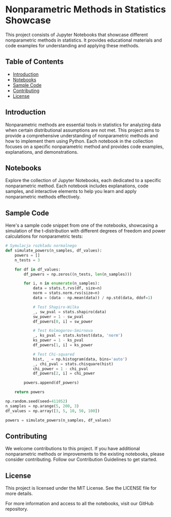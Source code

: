 # Nonparametric Methods in Statistics Showcase

This project consists of Jupyter Notebooks that showcase different nonparametric methods in statistics. It provides educational materials and code examples for understanding and applying these methods.

## Table of Contents

- [Introduction](#introduction)
- [Notebooks](#notebooks)
- [Sample Code](#sample-code)
- [Contributing](#contributing)
- [License](#license)

## Introduction

Nonparametric methods are essential tools in statistics for analyzing data when certain distributional assumptions are not met. This project aims to provide a comprehensive understanding of nonparametric methods and how to implement them using Python. Each notebook in the collection focuses on a specific nonparametric method and provides code examples, explanations, and demonstrations.

## Notebooks

Explore the collection of Jupyter Notebooks, each dedicated to a specific nonparametric method.
Each notebook includes explanations, code samples, and interactive elements to help you learn and apply nonparametric methods effectively.

## Sample Code

Here's a sample code snippet from one of the notebooks, showcasing a simulation of the t-distribution with different degrees of freedom and power calculations for nonparametric tests:

```python
# Symulacja rozkładu normalnego
def simulate_powers(n_samples, df_values):
    powers = []
    n_tests = 3

    for df in df_values:
        df_powers = np.zeros((n_tests, len(n_samples)))

        for i, n in enumerate(n_samples):
            data = stats.t.rvs(df, size=n)
            norm = stats.norm.rvs(size=n)
            data = (data - np.mean(data)) / np.std(data, ddof=1)

            # Test Shapiro-Wilka
            _, sw_pval = stats.shapiro(data)
            sw_power = 1 - sw_pval
            df_powers[0, i] = sw_power

            # Test Kolmogorov-Smirnova
            _, ks_pval = stats.kstest(data, 'norm')
            ks_power = 1 - ks_pval
            df_powers[1, i] = ks_power

            # Test Chi-squared 
            hist, _ = np.histogram(data, bins='auto')
            _, chi_pval = stats.chisquare(hist)
            chi_power = 1 - chi_pval
            df_powers[2, i] = chi_power

        powers.append(df_powers)

    return powers

np.random.seed(seed=411052)
n_samples = np.arange(5, 200, 3)
df_values = np.array([3, 5, 10, 50, 100])

powers = simulate_powers(n_samples, df_values)
```
## Contributing
We welcome contributions to this project. If you have additional nonparametric methods or improvements to the existing notebooks, please consider contributing. Follow our Contribution Guidelines to get started.

## License
This project is licensed under the MIT License. See the LICENSE file for more details.

For more information and access to all the notebooks, visit our GitHub repository.
